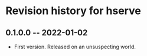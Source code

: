 # Revision history for hserve

## 0.1.0.0 -- 2022-01-02

* First version. Released on an unsuspecting world.
